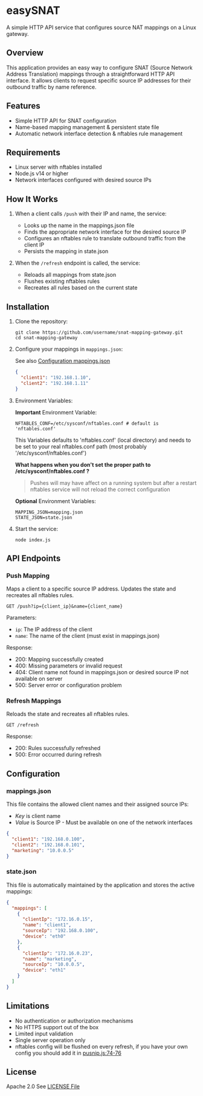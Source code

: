 # easySNAT
A simple HTTP API service that configures source NAT mappings on a Linux gateway.

## Overview
This application provides an easy way to configure SNAT (Source Network Address Translation) mappings through a straightforward HTTP API interface. It allows clients to request specific source IP addresses for their outbound traffic by name reference.

## Features
- Simple HTTP API for SNAT configuration
- Name-based mapping management & persistent state file
- Automatic network interface detection & nftables rule management

## Requirements
- Linux server with nftables installed
- Node.js v14 or higher
- Network interfaces configured with desired source IPs

## How It Works

1. When a client calls `/push` with their IP and name, the service:
   - Looks up the name in the mappings.json file
   - Finds the appropriate network interface for the desired source IP
   - Configures an nftables rule to translate outbound traffic from the client IP
   - Persists the mapping in state.json

2. When the `/refresh` endpoint is called, the service:
   - Reloads all mappings from state.json
   - Flushes existing nftables rules
   - Recreates all rules based on the current state


## Installation

1. Clone the repository:
   ```
   git clone https://github.com/username/snat-mapping-gateway.git
   cd snat-mapping-gateway
   ```


2. Configure your mappings in `mappings.json`:

   See also [Configuration  mappings.json ](#mappings.json)
   ```json
   {
     "client1": "192.168.1.10",
     "client2": "192.168.1.11"
   }
   ```


3. Environment Variables:

    **Important** Environment Variable:
    ```
    NFTABLES_CONF=/etc/sysconf/nftables.conf # default is 'nftables.conf'
    ```
    This Variables defaults to 'nftables.conf' (local directory) and needs to be set to your real nftables.conf path (most probably '/etc/sysconf/nftables.conf')

    **What happens when you don't set the proper path to /etc/sysconf/nftables.conf ?**

    > Pushes will may have affect on a running system but after a restart nftables service will not reload the correct configuration

    **Optional** Environment Variables:
    ```
    MAPPING_JSON=mapping.json
    STATE_JSON=state.json
    ```

4. Start the service:
   ```
   node index.js
   ```


## API Endpoints

### Push Mapping

Maps a client to a specific source IP address.
Updates the state and recreates all nftables rules.

```
GET /push?ip={client_ip}&name={client_name}
```

Parameters:
- `ip`: The IP address of the client
- `name`: The name of the client (must exist in mappings.json)

Response:
- 200: Mapping successfully created
- 400: Missing parameters or invalid request
- 404: Client name not found in mappings.json or desired source IP not available on server
- 500: Server error or configuration problem

### Refresh Mappings

Reloads the state and recreates all nftables rules.

```
GET /refresh
```

Response:
- 200: Rules successfully refreshed
- 500: Error occurred during refresh

## Configuration

### mappings.json

This file contains the allowed client names and their assigned source IPs:
* _Key_ is client name
* _Value_ is Source IP - Must be available on one of the network interfaces
```json
{
  "client1": "192.168.0.100",
  "client2": "192.168.0.101",
  "marketing": "10.0.0.5"
}
```


### state.json

This file is automatically maintained by the application and stores the active mappings:

```json
{
  "mappings": [
    {
      "clientIp": "172.16.0.15",
      "name": "client1",
      "sourceIp": "192.168.0.100",
      "device": "eth0"
    },
    {
      "clientIp": "172.16.0.23",
      "name": "marketing",
      "sourceIp": "10.0.0.5",
      "device": "eth1"
    }
  ]
}
```

## Limitations

- No authentication or authorization mechanisms
- No HTTPS support out of the box
- Limited input validation
- Single server operation only
- nftables config will be flushed on every refresh, if you have your own config you should add it in [pusnip.js:74-76](/pushnip.js)

## License
Apache 2.0
See [LICENSE File](/LICENSE)
